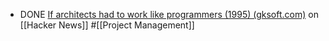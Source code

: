 - DONE [If architects had to work like programmers (1995) (gksoft.com)](https://news.ycombinator.com/item?id=39449424) on [[Hacker News]] #[[Project Management]]

